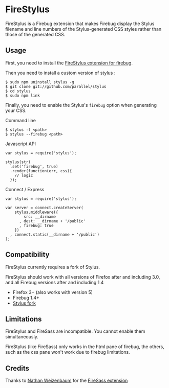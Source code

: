 # FireStylus

FireStylus is a Firebug extension that makes Firebug display 
the Stylus filename and line numbers of the Stylus-generated CSS styles
rather than those of the generated CSS.

## Usage

First, you need to install the [FireStylus extension for firebug](//raw.github.com/parallel/firestylus/master/releases/firestylus-0.0.1.xpi).

Then you need to install a custom version of stylus :

	$ sudo npm uninstall stylus -g
	$ git clone git://github.com/parallel/stylus
	$ cd stylus
	$ sudo npm link

Finally, you need to enable the Stylus's `firebug` option 
when generating your CSS.

Command line

	$ stylus -f <path>
	$ stylus --firebug <path>
	
Javascript API

	var stylus = require('stylus');

	stylus(str)
	  .set('firebug', true)
	  .render(function(err, css){
		// logic
	  });

Connect / Express

    var stylus = require('stylus');

    var server = connect.createServer(
        stylus.middleware({
            src: __dirname
          , dest: __dirname + '/public'
          , firebug: true
        })
      , connect.static(__dirname + '/public')
    );


## Compatibility

FireStylus currently requires a fork of Stylus.

FireStylus should work with all versions of Firefox after and including 3.0,
and all Firebug versions after and including 1.4

- Firefox 3+ (also works with version 5)
- Firebug 1.4+
- [Stylus fork](//github.com/parallel/stylus)


## Limitations

FireStylus and FireSass are incompatible. You cannot enable them
simultaneously.

FireStylus (like FireSass) only works in the html pane of firebug, the others,
such as the css pane won't work due to firebug limitations.


## Credits

Thanks to [Nathan Weizenbaum](//github.com/nex3) for the [FireSass extension](//github.com/nex3/firesass)

